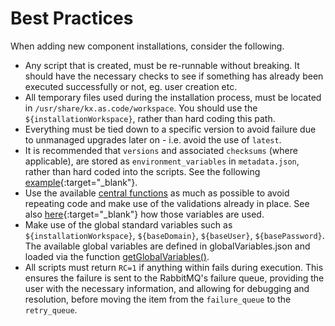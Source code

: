 # Best Practices

When adding new component installations, consider the following.

- Any script that is created, must be re-runnable without breaking. It should have the necessary checks to see if something has already been executed successfully or not, eg. user creation etc.
- All temporary files used during the installation process, must be located in `/usr/share/kx.as.code/workspace`. You should use the `${installationWorkspace}`, rather than hard coding this path.
- Everything must be tied down to a specific version to avoid failure due to unmanaged upgrades later on - i.e. avoid the use of `latest`.
- It is recommended that `versions` and associated `checksums` (where applicable), are stored as `environment_variables` in `metadata.json`, rather than hard coded into the scripts. See the following [example](https://github.com/Accenture/kx.as.code/blob/main/auto-setup/core/gopass/metadata.json){:target="\_blank"}.
- Use the available [central functions](../../Development/Available-Functions/) as much as possible to avoid repeating code and make use of the validations already in place. See also [here](https://github.com/Accenture/kx.as.code/blob/main/auto-setup/core/gopass/install-and-configure-gopass.sh#L4-L11){:target="\_blank"} how those variables are used.
- Make use of the global standard variables such as `${installationWorkspace}`, `${baseDomain}`, `${baseUser}`, `${basePassword}`. The available global variables are defined in globalVariables.json and loaded via the function [getGlobalVariables()](../../Development/Available-Functions/#getglobalvariables).
- All scripts must return `RC=1` if anything within fails during execution. This ensures the failure is sent to the RabbitMQ's failure queue, providing the user with the necessary information, and allowing for debugging and resolution, before moving the item from the `failure_queue` to the `retry_queue`.
